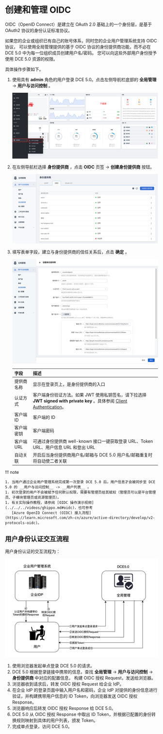 # 创建和管理 OIDC

OIDC（OpenID Connect）是建立在 OAuth 2.0 基础上的一个身份层，是基于 OAuth2 协议的身份认证标准协议。

如果您的企业或组织已有自己的账号体系，同时您的企业用户管理系统支持 OIDC 协议，
可以使用全局管理提供的基于 OIDC 协议的身份提供商功能，而不必在 DCE 5.0 中为每一位组织成员创建用户名/密码。
您可以向这些外部用户身份授予使用 DCE 5.0 资源的权限。

具体操作步骤如下。

1. 使用具有 __admin__ 角色的用户登录 DCE 5.0。点击左侧导航栏底部的 __全局管理__ -> __用户与访问控制__ 。

    ![全局管理](../../images/access.png)

2. 在左侧导航栏选择 __身份提供商__ ，点击 __OIDC__ 页签 -> **创建身份提供商** 按钮。

    ![点击创建按钮](../../images/oidc-button.png)

3. 填写表单字段，建立与身份提供商的信任关系后，点击 __确定__ 。

    ![填写表单](../../images/oidc02.png)

    | 字段       | 描述                                                         |
    | ---------- | ------------------------------------------------------------ |
    | 提供商名称 | 显示在登录页上，是身份提供商的入口                           |
    | 认证方式   | 客户端身份验证方法。如果 JWT 使用私钥签名，请下拉选择 __JWT signed with private key__ 。具体参阅 [Client Authentication](https://openid.net/specs/openid-connect-core-1_0.html#ClientAuthentication)。 |
    | 客户端 ID  | 客户端的 ID                                                  |
    | 客户端密钥 | 客户端密码                                                   |
    | 客户端 URL | 可通过身份提供商 well-known 接口一键获取登录 URL、Token URL、用户信息 URL 和登出 URL |
    | 自动关联   | 开启后当身份提供商用户名/邮箱与 DCE 5.0 用户名/邮箱重复时将自动使二者关联 |

!!! note

    1. 当用户通过企业用户管理系统完成第一次登录 DCE 5.0 后，用户信息才会被同步至 DCE 5.0 的 __用户与访问控制__ -> __用户列表__ 。
    1. 初次登录的用户不会被赋予任何默认权限，需要有管理员给其赋权（管理员可以是平台管理员、子模块管理员或资源管理员）。
    1. 有关实际操作教程，请参阅 [OIDC 操作演示视频](../../../videos/ghippo.md#oidc)，也可参考
       [Azure OpenID Connect (OIDC) 接入流程](https://learn.microsoft.com/zh-cn/azure/active-directory/develop/v2-protocols-oidc)。

## 用户身份认证交互流程

用户身份认证的交互流程为：

![oidc](../../../images/oidc01.png)

1. 使用浏览器发起单点登录 DCE 5.0 的请求。
1. DCE 5.0 根据登录链接中携带的信息，查找 __全局管理__ -> __用户与访问控制__ -> __身份提供商__ 中对应的配置信息，
   构建 OIDC 授权 Request，发送给浏览器。
1. 浏览器收到请求后，转发 OIDC 授权 Request 给企业 IdP。
1. 在企业 IdP 的登录页面中输入用户名和密码，企业 IdP 对提供的身份信息进行验证，并构建携带用户信息的 ID Token，向浏览器发送 OIDC 授权 Response。
1. 浏览器响应后转发 OIDC 授权 Response 给 DCE 5.0。
1. DCE 5.0 从 OIDC 授权 Response 中取出 ID Token，并根据已配置的身份转换规则映射到具体的用户列表，颁发 Token。
1. 完成单点登录，访问 DCE 5.0。
